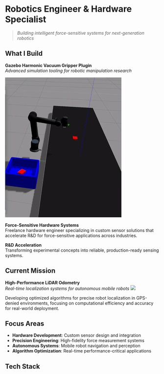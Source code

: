 # Robotics Engineer & Hardware Specialist

> *Building intelligent force-sensitive systems for next-generation robotics*

## What I Build

**Gazebo Harmonic Vacuum Gripper Plugin**  
*Advanced simulation tooling for robotic manipulation research*

![](vacuum_gripper_demo.gif)

**Force-Sensitive Hardware Systems**  
Freelance hardware engineer specializing in custom sensor solutions that accelerate R&D for force-sensitive applications across industries.

**R&D Acceleration**  
Transforming experimental concepts into reliable, production-ready sensing systems.

## Current Mission

**High-Performance LiDAR Odometry**  
*Real-time localization systems for autonomous mobile robots*
![](output.gif)  

Developing optimized algorithms for precise robot localization in GPS-denied environments, focusing on computational efficiency and accuracy for real-world deployment.

## Focus Areas

- **Hardware Development**: Custom sensor design and integration
- **Precision Engineering**: High-fidelity force measurement systems
- **Autonomous Systems**: Mobile robot navigation and perception
- **Algorithm Optimization**: Real-time performance-critical applications

## Tech Stack

